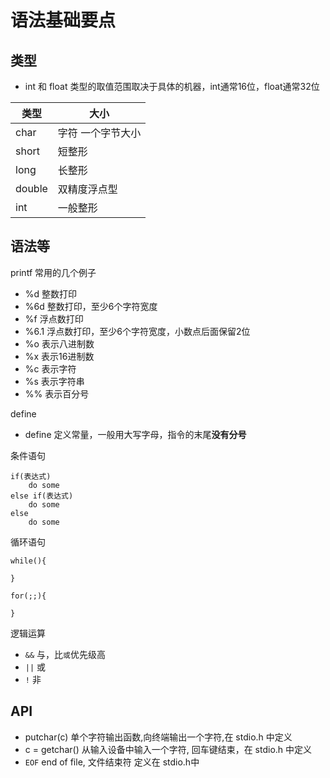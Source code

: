 语法基础要点
==========


## 类型

* int 和 float 类型的取值范围取决于具体的机器，int通常16位，float通常32位

| 类型 | 大小 |
|-----|-----|
| char | 字符  一个字节大小|
|short | 短整形 |
|long | 长整形 |
|double | 双精度浮点型|
|int| 一般整形 |


## 语法等


printf 常用的几个例子

* %d 整数打印
* %6d 整数打印，至少6个字符宽度
* %f 浮点数打印
* %6.1 浮点数打印，至少6个字符宽度，小数点后面保留2位
* %o 表示八进制数
* %x 表示16进制数
* %c 表示字符
* %s 表示字符串
* %% 表示百分号

define

* define 定义常量，一般用大写字母，指令的末尾**没有分号**


条件语句

```
if(表达式)
	do some
else if(表达式)
	do some
else
	do some
```

循环语句

```
while(){

}

for(;;){

}
```


逻辑运算

* `&&` 与，比`或`优先级高
* `||` 或
* `!`  非




## API

* putchar(c) 单个字符输出函数,向终端输出一个字符,在 stdio.h 中定义
* c = getchar() 从输入设备中输入一个字符, 回车键结束，在 stdio.h 中定义
* `EOF` end of file, 文件结束符 定义在 stdio.h中


